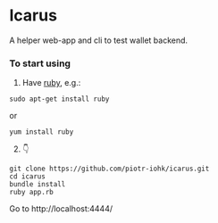 # Icarus

A helper web-app and cli to test wallet backend.

### To start using

1. Have [ruby](https://www.ruby-lang.org/en/downloads/), e.g.:

```
sudo apt-get install ruby
```
or
```
yum install ruby
```
2. :point_down:
```
git clone https://github.com/piotr-iohk/icarus.git
cd icarus
bundle install
ruby app.rb
```
Go to http://localhost:4444/

